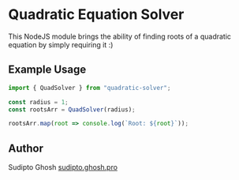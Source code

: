 # Quadratic Equation Solver

This NodeJS module brings the ability of finding roots of a quadratic equation by simply requiring it :)

## Example Usage

```js
import { QuadSolver } from "quadratic-solver";

const radius = 1;
const rootsArr = QuadSolver(radius);

rootsArr.map(root => console.log(`Root: ${root}`));
```

## Author

Sudipto Ghosh [sudipto.ghosh.pro](https://sudipto.ghosh.pro)
